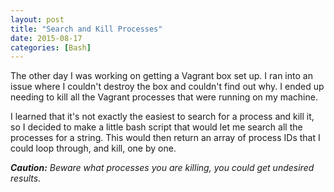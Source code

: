 ```yaml
---
layout: post
title: "Search and Kill Processes"
date: 2015-08-17
categories: [Bash]
---
```


The other day I was working on getting a Vagrant box set up. I ran into an issue where I couldn't destroy the box and couldn't find out why. I ended up needing to kill all the Vagrant processes that were running on my machine.

I learned that it's not exactly the easiest to search for a process and kill it, so I decided to make a little bash script that would let me search all the processes for a string. This would then return an array of process IDs that I could loop through, and kill, one by one.

___Caution:__ Beware what processes you are killing, you could get undesired results._

<script src="https://gist.github.com/kjbrum/ced851437f3fb8190299.js"></script>

